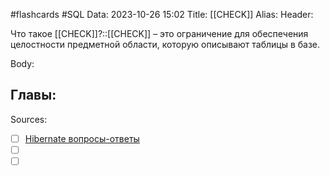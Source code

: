 #flashcards #SQL
Data: 2023-10-26 15:02
Title: [[CHECK]]
Alias:
Header:

Что такое [[CHECK]]?::[[CHECK]] – это ограничение для обеспечения целостности предметной области, которую описывают таблицы в базе.
<!--SR:!2023-11-03,10,750-->


Body:





Главы:
-


Sources:
- [ ] [Hibernate вопросы-ответы](https://docs.google.com/document/d/104EUUT-gv7xSalJlJu0DInzlyCVFjC5Sz2gcDoVtfyE/edit)
- [ ] []()
- [ ] []()
